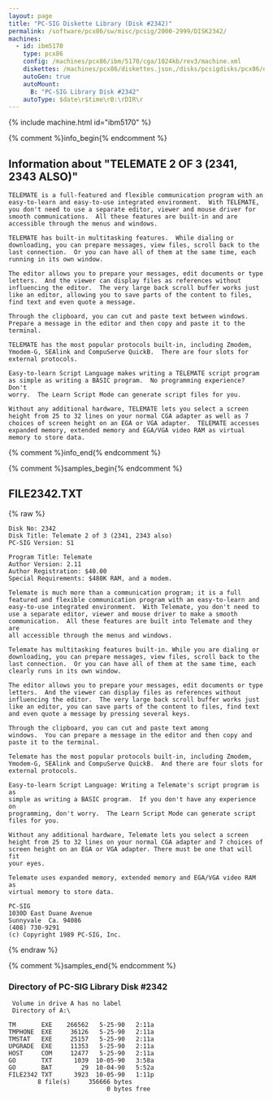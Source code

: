 ```yaml
---
layout: page
title: "PC-SIG Diskette Library (Disk #2342)"
permalink: /software/pcx86/sw/misc/pcsig/2000-2999/DISK2342/
machines:
  - id: ibm5170
    type: pcx86
    config: /machines/pcx86/ibm/5170/cga/1024kb/rev3/machine.xml
    diskettes: /machines/pcx86/diskettes.json,/disks/pcsigdisks/pcx86/diskettes.json
    autoGen: true
    autoMount:
      B: "PC-SIG Library Disk #2342"
    autoType: $date\r$time\rB:\rDIR\r
---
```


{% include machine.html id="ibm5170" %}

{% comment %}info_begin{% endcomment %}

## Information about "TELEMATE 2 OF 3 (2341, 2343 ALSO)"

    TELEMATE is a full-featured and flexible communication program with an
    easy-to-learn and easy-to-use integrated environment.  With TELEMATE,
    you don't need to use a separate editor, viewer and mouse driver for
    smooth communications.  All these features are built-in and are
    accessible through the menus and windows.
    
    TELEMATE has built-in multitasking features.  While dialing or
    downloading, you can prepare messages, view files, scroll back to the
    last connection.  Or you can have all of them at the same time, each
    running in its own window.
    
    The editor allows you to prepare your messages, edit documents or type
    letters.  And the viewer can display files as references without
    influencing the editor.  The very large back scroll buffer works just
    like an editor, allowing you to save parts of the content to files,
    find text and even quote a message.
    
    Through the clipboard, you can cut and paste text between windows.
    Prepare a message in the editor and then copy and paste it to the
    terminal.
    
    TELEMATE has the most popular protocols built-in, including Zmodem,
    Ymodem-G, SEAlink and CompuServe QuickB.  There are four slots for
    external protocols.
    
    Easy-to-learn Script Language makes writing a TELEMATE script program
    as simple as writing a BASIC program.  No programming experience? Don't
    worry.  The Learn Script Mode can generate script files for you.
    
    Without any additional hardware, TELEMATE lets you select a screen
    height from 25 to 32 lines on your normal CGA adapter as well as 7
    choices of screen height on an EGA or VGA adapter.  TELEMATE accesses
    expanded memory, extended memory and EGA/VGA video RAM as virtual
    memory to store data.
{% comment %}info_end{% endcomment %}

{% comment %}samples_begin{% endcomment %}

## FILE2342.TXT

{% raw %}
```
Disk No: 2342                                                           
Disk Title: Telemate 2 of 3 (2341, 2343 also)                           
PC-SIG Version: S1                                                      
                                                                        
Program Title: Telemate                                                 
Author Version: 2.11                                                    
Author Registration: $40.00                                             
Special Requirements: $480K RAM, and a modem.                           
                                                                        
Telemate is much more than a communication program; it is a full        
featured and flexible communication program with an easy-to-learn and   
easy-to-use integrated environment.  With Telemate, you don't need to   
use a separate editor, viewer and mouse driver to make a smooth         
communication.  All these features are built into Telemate and they are 
all accessible through the menus and windows.                           
                                                                        
Telemate has multitasking features built-in. While you are dialing or   
downloading, you can prepare messages, view files, scroll back to the   
last connection.  Or you can have all of them at the same time, each    
clearly runs in its own window.                                         
                                                                        
The editor allows you to prepare your messages, edit documents or type  
letters.  And the viewer can display files as references without        
influencing the editor.  The very large back scroll buffer works just   
like an editor, you can save parts of the content to files, find text   
and even quote a message by pressing several keys.                      
                                                                        
Through the clipboard, you can cut and paste text among                 
windows.  You can prepare a message in the editor and then copy and     
paste it to the terminal.                                               
                                                                        
Telemate has the most popular protocols built-in, including Zmodem,     
Ymodem-G, SEAlink and CompuServe QuickB.  And there are four slots for  
external protocols.                                                     
                                                                        
Easy-to-learn Script Language: Writing a Telemate's script program is as
simple as writing a BASIC program.  If you don't have any experience on 
programming, don't worry.  The Learn Script Mode can generate script    
files for you.                                                          
                                                                        
Without any additional hardware, Telemate lets you select a screen      
height from 25 to 32 lines on your normal CGA adapter and 7 choices of  
screen height on an EGA or VGA adapter. There must be one that will fit 
your eyes.                                                              
                                                                        
Telemate uses expanded memory, extended memory and EGA/VGA video RAM as 
virtual memory to store data.                                           
                                                                        
PC-SIG                                                                  
1030D East Duane Avenue                                                 
Sunnyvale  Ca. 94086                                                    
(408) 730-9291                                                          
(c) Copyright 1989 PC-SIG, Inc.                                         
```
{% endraw %}

{% comment %}samples_end{% endcomment %}

### Directory of PC-SIG Library Disk #2342

     Volume in drive A has no label
     Directory of A:\

    TM       EXE    266562   5-25-90   2:11a
    TMPHONE  EXE     36126   5-25-90   2:11a
    TMSTAT   EXE     25157   5-25-90   2:11a
    UPGRADE  EXE     11353   5-25-90   2:11a
    HOST     COM     12477   5-25-90   2:11a
    GO       TXT      1039  10-05-90   3:58a
    GO       BAT        29  10-04-90   5:52a
    FILE2342 TXT      3923  10-05-90   1:11p
            8 file(s)     356666 bytes
                               0 bytes free
